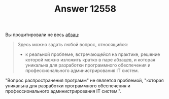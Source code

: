 ﻿---
title: "Answer 12558"
se.owner.user_id: 339283
se.owner.display_name: "nomnoms12"
se.owner.link: "https://ru.meta.stackoverflow.com/users/339283/nomnoms12"
se.answer_id: 12558
se.question_id: 12557
se.post_type: answer
se.is_accepted: False
---
<p>Вы процитировали не весь <a href="https://ru.stackoverflow.com/help/on-topic">абзац</a>:</p>
<blockquote>
<p>Здесь можно задать любой вопрос, относящийся:</p>
<ul>
<li>к реальной проблеме, встречающейся на практике, решение которой можно изложить кратко в паре абзацев, и которая уникальна для
разработки программного обеспечения и профессионального
администрирования IT систем.</li>
</ul>
</blockquote>
<p>&quot;Вопрос распространения программ&quot; не является проблемой, &quot;которая уникальна для разработки программного обеспечения и профессионального администрирования IT систем.&quot;.</p>
